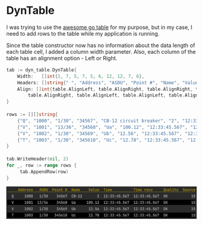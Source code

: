 # DynTable
I was trying to use the [awesome go table](https://github.com/tomlazar/table) for my purpose, but in my case, I need to add rows to the table while my application is running. 

Since the table constructor now has no information about the data length of each table cell, I added a column width parameter.
Also, each column of the table has an alignment option - Left or Right.

```Go
tab := dyn_table.DynTable{
	Width:   []int{1, 7, 5, 7, 5, 6, 12, 12, 7, 6},
	Headers: []string{" ", "Address", "ASDU", "Point #", "Name", "Value", "Time", "Time recv", "Quality", "Source"},
	Align: []int{table.AlignLeft, table.AlignRight, table.AlignRight, table.AlignRight, table.AlignLeft,
		table.AlignRight, table.AlignLeft, table.AlignLeft, table.AlignLeft, table.AlignRight},
}

rows := [][]string{
	{"Q", "1000", "1/30", "34567", "CB-12 circuit breaker", "2", "12:33:45.567", "12:33:45.567", "OK", "15"},
	{"V", "1001", "13/36", "34568", "Ua", "100.12", "12:33:45.567", "12:33:45.567", "OK", "15"},
	{"V", "1002", "1/30", "34569", "Ub", "12.56", "12:33:45.567", "12:33:45.567", "OK", "15"},
	{"T", "1003", "1/30", "345610", "Uc", "12.78", "12:33:45.567", "12:33:45.567", "OK", "15"},
}

tab.WriteHeader(nil, 2)
for _, row := range rows {
     tab.AppendRow(row)
}
```
![](DynTable.png)
